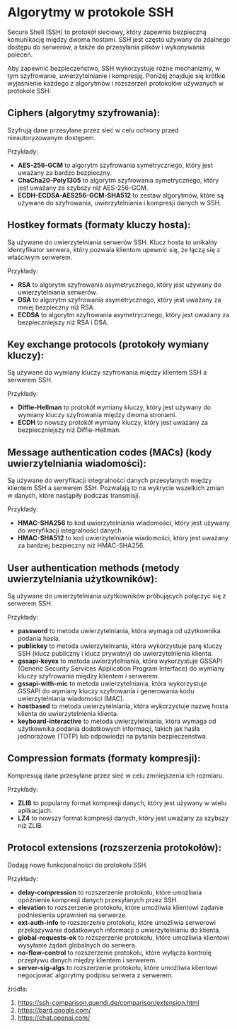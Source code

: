 # **Algorytmy w protokole SSH**
Secure Shell (SSH) to protokół sieciowy, który zapewnia bezpieczną komunikację między dwoma hostami. SSH jest często używany do zdalnego dostępu do serwerów, a także do przesyłania plików i wykonywania poleceń.

Aby zapewnić bezpieczeństwo, SSH wykorzystuje różne mechanizmy, w tym szyfrowanie, uwierzytelnianie i kompresję. Poniżej znajduje się krótkie wyjaśnienie każdego z algorytmów i rozszerzeń protokołów używanych w protokole SSH:

## **Ciphers (algorytmy szyfrowania)**:

Szyfrują dane przesyłane przez sieć w celu ochrony przed nieautoryzowanym dostępem.

Przykłady:

* **AES-256-GCM** to algorytm szyfrowania symetrycznego, który jest uważany za bardzo bezpieczny.
* **ChaCha20-Poly1305** to algorytm szyfrowania symetrycznego, który jest uważany za szybszy niż AES-256-GCM.
* **ECDH-ECDSA-AES256-GCM-SHA512** to zestaw algorytmów, które są używane do szyfrowania, uwierzytelniania i kompresji danych w SSH.

## **Hostkey formats (formaty kluczy hosta)**:

Są używane do uwierzytelniania serwerów SSH. Klucz hosta to unikalny identyfikator serwera, który pozwala klientom upewnić się, że łączą się z właściwym serwerem.

Przykłady:

* **RSA** to algorytm szyfrowania asymetrycznego, który jest używany do uwierzytelniania serwerów.
* **DSA** to algorytm szyfrowania asymetrycznego, który jest uważany za mniej bezpieczny niż RSA.
* **ECDSA** to algorytm szyfrowania asymetrycznego, który jest uważany za bezpieczniejszy niż RSA i DSA.

## **Key exchange protocols (protokoły wymiany kluczy)**:

Są używane do wymiany kluczy szyfrowania między klientem SSH a serwerem SSH.

Przykłady:

* **Diffie-Hellman** to protokół wymiany kluczy, który jest używany do wymiany kluczy szyfrowania między dwoma stronami.
* **ECDH** to nowszy protokół wymiany kluczy, który jest uważany za bezpieczniejszy niż Diffie-Hellman.

## **Message authentication codes (MACs)** (kody uwierzytelniania wiadomości):

Są używane do weryfikacji integralności danych przesyłanych między klientem SSH a serwerem SSH. Pozwalają to na wykrycie wszelkich zmian w danych, które nastąpiły podczas transmisji.

Przykłady:

* **HMAC-SHA256** to kod uwierzytelniania wiadomości, który jest używany do weryfikacji integralności danych.
* **HMAC-SHA512** to kod uwierzytelniania wiadomości, który jest uważany za bardziej bezpieczny niż HMAC-SHA256.

## **User authentication methods (metody uwierzytelniania użytkowników)**:

Są używane do uwierzytelniania użytkowników próbujących połączyć się z serwerem SSH.

Przykłady:

* **password** to metoda uwierzytelniania, która wymaga od użytkownika podania hasła.
* **publickey** to metoda uwierzytelniania, która wykorzystuje parę kluczy SSH (klucz publiczny i klucz prywatny) do uwierzytelnienia klienta.
* **gssapi-keyex** to metoda uwierzytelniania, która wykorzystuje GSSAPI (Generic Security Services Application Program Interface) do wymiany kluczy szyfrowania między klientem i serwerem.
* **gssapi-with-mic** to metoda uwierzytelniania, która wykorzystuje GSSAPI do wymiany kluczy szyfrowania i generowania kodu uwierzytelniania wiadomości (MAC).
* **hostbased** to metoda uwierzytelniania, która wykorzystuje nazwę hosta klienta do uwierzytelnienia klienta.
* **keyboard-interactive** to metoda uwierzytelniania, która wymaga od użytkownika podania dodatkowych informacji, takich jak hasła jednorazowe (TOTP) lub odpowiedzi na pytania bezpieczeństwa.

## **Compression formats (formaty kompresji)**:

Kompresują dane przesyłane przez sieć w celu zmniejszenia ich rozmiaru.

Przykłady:
* **ZLIB** to popularny format kompresji danych, który jest używany w wielu aplikacjach.
* **LZ4** to nowszy format kompresji danych, który jest uważany za szybszy niż ZLIB.

## **Protocol extensions (rozszerzenia protokołów)**:

Dodają nowe funkcjonalności do protokołu SSH.

Przykłady:

* **delay-compression** to rozszerzenie protokołu, które umożliwia opóźnienie kompresji danych przesyłanych przez SSH.
* **elevation** to rozszerzenie protokołu, które umożliwia klientowi żądanie podniesienia uprawnień na serwerze.
* **ext-auth-info** to rozszerzenie protokołu, które umożliwia serwerowi przekazywanie dodatkowych informacji o uwierzytelnianiu do klienta.
* **global-requests-ok** to rozszerzenie protokołu, które umożliwia klientowi wysyłanie żądań globalnych do serwera.
* **no-flow-control** to rozszerzenie protokołu, które wyłącza kontrolę przepływu danych między klientem i serwerem.
* **server-sig-algs** to rozszerzenie protokołu, które umożliwia klientowi negocjować algorytmy podpisu serwera z serwerem.

źródła: 
1) https://ssh-comparison.quendi.de/comparison/extension.html
2) https://bard.google.com/
3) https://chat.openai.com/
